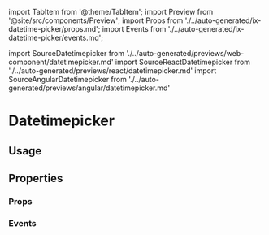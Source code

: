 import TabItem from '@theme/TabItem';
import Preview from '@site/src/components/Preview';
import Props from './../auto-generated/ix-datetime-picker/props.md';
import Events from './../auto-generated/ix-datetime-picker/events.md';

import SourceDatetimepicker from './../auto-generated/previews/web-component/datetimepicker.md'
import SourceReactDatetimepicker from './../auto-generated/previews/react/datetimepicker.md'
import SourceAngularDatetimepicker from './../auto-generated/previews/angular/datetimepicker.md'

# Datetimepicker

## Usage

<Preview name="datetimepicker" height="35rem">
  <TabItem value="javascript">
    <SourceDatetimepicker />
  </TabItem>
  <TabItem value="react">
    <SourceReactDatetimepicker />
  </TabItem>
  <TabItem value="angular">
    <SourceAngularDatetimepicker />
  </TabItem>
</Preview>

## Properties

### Props

<Props />

### Events

<Events />

